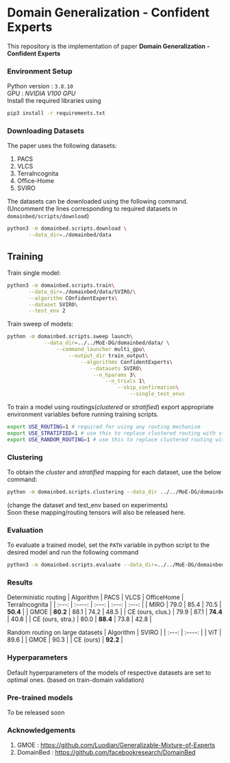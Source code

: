 # Domain Generalization - Confident Experts

This repository is the implementation of paper **Domain Generalization - Confident Experts**



### Environment Setup
Python version : `3.8.10`  
GPU : *NVIDIA V100 GPU*  
Install the required libraries using 
```sh
pip3 install -r requirements.txt
```

### Downloading Datasets
The paper uses the following datasets:
1. PACS
2. VLCS
3. TerraIncognita
4. Office-Home 
5. SVIRO

The datasets can be downloaded using the following command. (Uncomment the lines corresponding to required datasets in `domainbed/scripts/download`)
```sh
python3 -m domainbed.scripts.download \
       --data_dir=./domainbed/data
```

## Training

Train single model:

```sh
python3 -m domainbed.scripts.train\
       --data_dir=./domainbed/data/SVIRO/\
       --algorithm COnfidentExperts\
       --dataset SVIRO\
       --test_env 2
```
Train sweep of models:
```sh
python -m domainbed.scripts.sweep launch\
	        --data_dir=../../MoE-DG/domainbed/data/ \
		        --command_launcher multi_gpu\
			     	--output_dir train_output\
			            --algorithms ConfidentExperts\
				           --datasets SVIRO\
							--n_hparams 3\
						     	--n_trials 1\
							 		--skip_confirmation\
										--single_test_envs
```
To train a model using routings(*clustered* or *stratified*) export appropriate environment variables before running training scripts. 
```sh
export USE_ROUTING=1 # required for using any routing mechanism
export USE_STRATIFIED=1 # use this to replace clustered routing with stratified routing
export USE_RANDOM_ROUTING=1 # use this to replace clustered routing with random routing
```
### Clustering 
To obtain the *cluster* and *stratified* mapping for each dataset, use the below command:
```sh
python -m domainbed.scripts.clustering --data_dir ../../MoE-DG/domainbed/data/ --dataset OfficeHome --batch_size 16 --test_env 0
```
(change the dataset and test_env based on experiments)  
Soon these mapping/routing tensors will also be released here.

### Evaluation
To evaluate a trained model, set the `PATH` variable in python script to the desired model and run the following command
```sh
python3 -m domainbed.scripts.evaluate --data_dir=../../MoE-DG/domainbed/data/ --algorithm ConfidentExperts --dataset PACS --test_env 0
```

### Results
Deterministic routing
| Algorithm      | PACS | VLCS  | OfficeHome  | TerraIncognita | 
| :---:        |    :----:   |          :---: | :---: | :---: |
| MIRO      | 79.0  | 85.4 | 70.5  |  **50.4**  |
| GMOE      |   **80.2**   |  88.1  |  74.2  |  48.5  |
| CE (ours, clus.)      | 79.9       | 87.1   |  **74.4** |  40.8  |
| CE (ours, stra.)      | 80.0 | **88.4**  | 73.8  |  42.8  |

Random routing on large datasets
| Algorithm      | SVIRO | 
| :---:        |    :----:  |
| ViT      |   89.6    | 
| GMOE     |    90.3   | 
|  CE (ours)     |   **92.2**   | 

### Hyperparameters
Default hyperparameters of the models of respective datasets are set to optimal ones. (based on train-domain validation)

### Pre-trained models
To be released soon

### Acknowledgements
1. GMOE : https://github.com/Luodian/Generalizable-Mixture-of-Experts
2. DomainBed : https://github.com/facebookresearch/DomainBed

